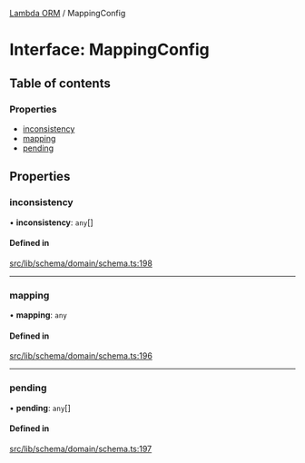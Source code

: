 [Lambda ORM](../README.md) / MappingConfig

# Interface: MappingConfig

## Table of contents

### Properties

- [inconsistency](MappingConfig.md#inconsistency)
- [mapping](MappingConfig.md#mapping)
- [pending](MappingConfig.md#pending)

## Properties

### inconsistency

• **inconsistency**: `any`[]

#### Defined in

[src/lib/schema/domain/schema.ts:198](https://github.com/lambda-orm/lambdaorm-base/blob/74f7c8b857fa6bb1671dd2c51c1b652b4c192303/src/lib/schema/domain/schema.ts#L198)

___

### mapping

• **mapping**: `any`

#### Defined in

[src/lib/schema/domain/schema.ts:196](https://github.com/lambda-orm/lambdaorm-base/blob/74f7c8b857fa6bb1671dd2c51c1b652b4c192303/src/lib/schema/domain/schema.ts#L196)

___

### pending

• **pending**: `any`[]

#### Defined in

[src/lib/schema/domain/schema.ts:197](https://github.com/lambda-orm/lambdaorm-base/blob/74f7c8b857fa6bb1671dd2c51c1b652b4c192303/src/lib/schema/domain/schema.ts#L197)
